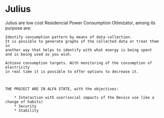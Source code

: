 # Julius
Julius are low cost Residencial Power Consumption Otimizator, among its purpose are:

	Identify consumption pattern by means of data collection. 
	It is possible to generate graphs of the collected data or treat them in 
	another way that helps to identify with what energy is being spent 
	and is being used as you wish.
	
	Achieve consumption targets. With monitoring of the consumption of electricity 
	in real time it is possible to offer options to decrease it.
	
	

	THE PROJECT ARE IN ALFA STATE, with the objectives:
		
		* Interaction with user(social impacts of the Device use like a change of habits)
		* Security
		* Stability
